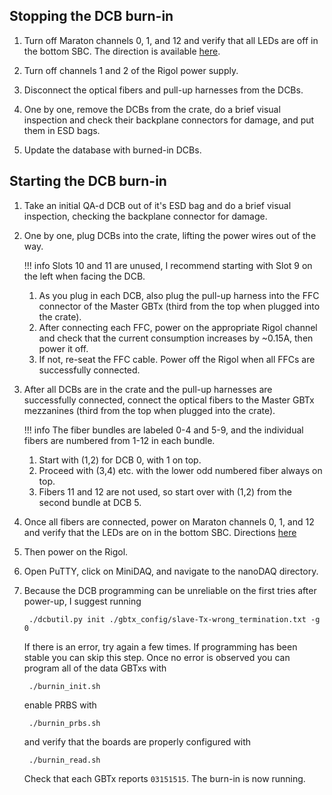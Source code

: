 ## Stopping the DCB burn-in

1. Turn off Maraton channels 0, 1, and 12 and verify that all LEDs are off in
   the bottom SBC. The direction is available [here](./burnin_sw_setup.md#controlling-the-psu-maraton-with-curl).

2. Turn off channels 1 and 2 of the Rigol power supply.

3. Disconnect the optical fibers and pull-up harnesses from the DCBs.

4. One by one, remove the DCBs from the crate, do a brief visual inspection and
   check their backplane connectors for damage, and put them in ESD bags.

5. Update the database with burned-in DCBs.


## Starting the DCB burn-in

1. Take an initial QA-d DCB out of it's ESD bag and do a brief visual
   inspection, checking the backplane connector for damage.

2. One by one, plug DCBs into the crate, lifting the power wires out of the
   way.

    !!! info
        Slots 10 and 11 are unused, I recommend starting with Slot 9 on the left
        when facing the DCB.

    1. As you plug in each DCB, also plug the pull-up harness into the FFC
       connector of the Master GBTx (third from the top when plugged into the
       crate).
    2. After connecting each FFC, power on the appropriate Rigol channel and
       check that the current consumption increases by ~0.15A, then power it off.
    3. If not, re-seat the FFC cable.  Power off the Rigol when all FFCs are
       successfully connected.

3. After all DCBs are in the crate and the pull-up harnesses are successfully
   connected, connect the optical fibers to the Master GBTx mezzanines (third from
   the top when plugged into the crate).

    !!! info
        The fiber bundles are labeled 0-4 and 5-9, and the individual fibers are
        numbered from 1-12 in each bundle.

    1. Start with (1,2) for DCB 0, with 1 on top.
    2. Proceed with (3,4) etc. with the lower odd numbered fiber always on top.
    3. Fibers 11 and 12 are not used, so start over with (1,2) from the second
       bundle at DCB 5.

4. Once all fibers are connected, power on Maraton channels 0, 1, and 12 and
   verify that the LEDs are on in the bottom SBC. Directions [here](./burnin_sw_setup.md#controlling-the-psu-maraton-with-curl)

5. Then power on the Rigol.

6. Open PuTTY, click on MiniDAQ, and navigate to the nanoDAQ directory.

7. Because the DCB programming can be unreliable on the first tries after power-up, I suggest running

        ./dcbutil.py init ./gbtx_config/slave-Tx-wrong_termination.txt -g 0

    If there is an error, try again a few times.  If programming has been stable
    you can skip this step.  Once no error is observed you can program all of the
    data GBTxs with

        ./burnin_init.sh

    enable PRBS with

        ./burnin_prbs.sh

    and verify that the boards are properly configured with

        ./burnin_read.sh

    Check that each GBTx reports `03151515`.  The burn-in is now running.
